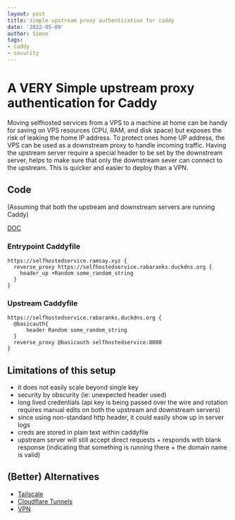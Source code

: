 ```yaml
---
layout: post
title: simple upstream proxy authentication for caddy
date: '2022-05-09'
author: Simon
tags:
- caddy
- security
---
```


# A VERY Simple upstream proxy authentication for Caddy

Moving selfhosted services from a VPS to a machine at home can be handy for saving on VPS resources (CPU, RAM, and disk space) but exposes the risk of leaking the home IP address. To protect ones home UP address, the VPS can be used as a downstream proxy to handle incoming traffic. Having the upstream server require a special header to be set by the downstream server, helps to make sure that only the downstream sever can connect to the upstream. This is quicker and easier to deploy than a VPN.

## Code
(Assuming that both the upstream and downstream servers are running Caddy)

[DOC](https://caddyserver.com/docs/caddyfile/matchers#header)
### Entrypoint Caddyfile
```
https://selfhostedservice.ramsay.xyz {
  reverse_proxy https://selfhostedservice.rabaranks.duckdns.org {
    header_up +Random some_random_string
  }
}

```
### Upstream Caddyfile
```
https://selfhostedservice.rabaranks.duckdns.org {
  @basicauth{
      header Random some_random_string
  }
  reverse_proxy @basicauth selfhostedservice:8080
}
```

## Limitations of this setup
- it does not easily scale beyond single key
- security by obscurity (ie: unexpected header used)
- long lived credentials (api key is being passed over the wire and rotation requires manual edits on both the upstream and downstream servers)
- since using non-standard http header, it could easily show up in server logs
- creds are stored in plain text within caddyfile
- upstream server will still accept direct requests + responds with blank response (indicating that something is running there + the domain name is valid)


## (Better) Alternatives
- [Tailscale](https://tailscale.com/)
- [Cloudflare Tunnels](https://www.cloudflare.com/en-ca/products/tunnel/)
- [VPN](https://github.com/awesome-foss/awesome-sysadmin#vpn)